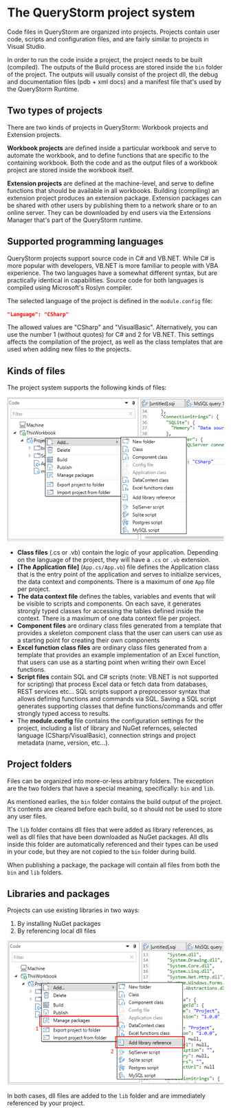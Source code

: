 # The QueryStorm project system

Code files in QueryStorm are organized into projects. Projects contain user code, scripts and configuration files, and are fairly similar to projects in Visual Studio.

In order to run the code inside a project, the project needs to be built (compiled). The outputs of the Build process are stored inside the `bin` folder of the project. The outputs will usually consist of the project dll, the debug and documentation files (pdb + xml docs) and a manifest file that's used by the QueryStorm Runtime.

## Two types of projects

There are two kinds of projects in QueryStorm: Workbook projects and Extension projects. 

**Workbook projects** are defined inside a particular workbook and serve to automate the workbook, and to define functions that are specific to the containing workbook. Both the code and as the output files of a workbook project are stored inside the workbook itself.

**Extension projects** are defined at the machine-level, and serve to define functions that should be available in all workbooks. Building (compiling) an extension project produces an extension package. Extension packages can be shared with other users by publishing them to a network share or to an online server. They can be downloaded by end users via the Extensions Manager that's part of the QueryStorm runtime.

## Supported programming languages

QueryStorm projects support source code in C# and VB.NET. While C# is more popular with developers, VB.NET is more familiar to people with VBA experience. The two languages have a somewhat different syntax, but are practically identical in capabilities. Source code for both languages is compiled using Microsoft's Roslyn compiler.

The selected language of the project is defined in the `module.config` file: 

```json
"Language": "CSharp"
```
The allowed values are "CSharp" and "VisualBasic". Alternatively, you can use the number 1 (without quotes) for C# and 2 for VB.NET. This settings affects the compilation of the project, as well as the class templates that are used when adding new files to the projects.

## Kinds of files

The project system supports the following kinds of files:

![Add files context menu](../Images/add_files_context_menu.png)

- **Class files** (.cs or .vb) contain the logic of your application. Depending on the language of the project, they will have a `.cs` or `.vb` extension.
- **[The Application file]** (`App.cs/App.vb`) file defines the Application class that is the entry point of the application and serves to initialize services, the data context and components. There is a maximum of one `App` file per project.
- **The data context file** defines the tables, variables and events that will be visible to scripts and components. On each save, it generates strongly typed classes for accessing the tables defined inside the context. There is a maximum of one data context file per project.
- **Component files** are ordinary class files generated from a template that provides a skeleton component class that the user can users can use as a starting point for creating their own components
- **Excel function class files** are ordinary class files generated from a template that provides an example implementation of an Excel function, that users can use as a starting point when writing their own Excel functions.
- **Script files** contain SQL and C# scripts (note: VB.NET is not supported for scripting) that process Excel data or fetch data from databases, REST services etc... SQL scripts support a preprocessor syntax that allows defining functions and commands via SQL. Saving a SQL script generates supporting classes that define functions/commands and offer strongly typed access to results.
- The **module.config** file contains the configuration settings for the project, including a list of library and NuGet refernces, selected language (CSharp/VisualBasic), connection strings and project metadata (name, version, etc...).

## Project folders

Files can be organized into more-or-less arbitrary folders. The exception are the two folders that have a special meaning, specifically: `bin` and `lib`.

As mentioned earlies, the `bin` folder contains the build output of the project. It's contents are cleared before each build, so it should not be used to store any user files.

The `lib` folder contains dll files that were added as library references, as well as dll files that have been downloaded as NuGet packages. All dlls inside this folder are automatically referenced and their types can be used in your code, but they are not copied to the `bin` folder during build.

When publishing a package, the package will contain all files from both the `bin` and `lib` folders.

## Libraries and packages

Projects can use existing libraries in two ways:
1. By installing NuGet packages
2. By referencing local dll files

![Add references and packages menu items](../Images/add_reference_context_menu.png)

In both cases, dll files are added to the `lib` folder and are immediately referenced by your project.

